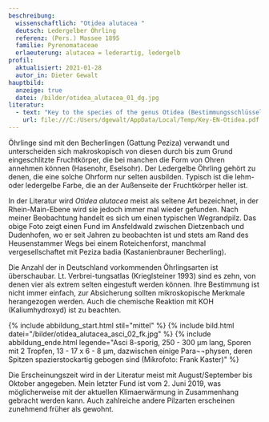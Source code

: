 ```yaml
---
beschreibung:
  wissenschaftlich: "Otidea alutacea "
  deutsch: Ledergelber Öhrling
  referenz: (Pers.) Massee 1895
  familie: Pyrenomataceae
  erlaeuterung: alutacea = lederartig, ledergelb
profil:
  aktualisiert: 2021-01-28
  autor_in: Dieter Gewalt
hauptbild:
  anzeige: true
  datei: /bilder/otidea_alutacea_01_dg.jpg
literatur:
  - text: "Key to the species of the genus Otidea (Bestimmungsschlüssel):"
    url: file:///C:/Users/dgewalt/AppData/Local/Temp/Key-EN-Otidea.pdf
---
```

Öhrlinge sind mit den Becherlingen (Gattung Peziza) verwandt und unterscheiden sich makroskopisch von diesen durch bis zum Grund eingeschlitzte Fruchtkörper, die bei manchen die Form von Ohren annehmen können (Hasenohr, Eselsohr). Der Ledergelbe Öhrling gehört zu denen, die eine solche Ohrform nur selten ausbilden. Typisch ist die lehm- oder ledergelbe Farbe, die an der Außenseite der Fruchtkörper heller ist. 

In der Literatur wird *Otidea alutacea* meist als seltene Art bezeichnet, in der Rhein-Main-Ebene wird sie jedoch immer mal wieder gefunden. Nach meiner Beobachtung handelt es sich um einen typischen Wegrandpilz. Das obige Foto zeigt einen Fund im Ansfeldwald zwischen Dietzenbach und Dudenhofen, wo er seit Jahren zu beobachten ist und stets am Rand des Heusenstammer Wegs bei einem Roteichenforst, manchmal vergesellschaftet mit Peziza badia (Kastanienbrauner Becherling).

Die Anzahl der in Deutschland vorkommenden Öhrlingsarten ist überschaubar. Lt. Verbrei-tungsatlas (Krieglsteiner 1993) sind es zehn, von denen vier als extrem selten eingestuft werden können. Ihre Bestimmung ist nicht immer einfach, zur Absicherung sollten mikroskopische Merkmale herangezogen werden. Auch die chemische Reaktion mit KOH (Kaliumhydroxyd) ist zu beachten.

{% include abbildung_start.html stil="mittel" %}
{% include bild.html datei="/bilder/otidea_alutacea_asci_02_fk.jpg" %}
{% include abbildung_ende.html legende="Asci 8-sporig, 250 - 300 µm lang, Sporen mit 2 Tropfen, 13 - 17 x 6 - 8 µm, dazwischen einige Para¬¬physen, deren Spitzen spazierstockartig gebogen sind    (Mikrofoto: Frank Kaster)" %}

Die Erscheinungszeit wird in der Literatur meist mit August/September bis Oktober angegeben. Mein letzter Fund ist vom 2. Juni 2019, was möglicherweise mit der aktuellen Klimaerwärmung in Zusammenhang gebracht werden kann. Auch zahlreiche andere Pilzarten erscheinen zunehmend früher als gewohnt.